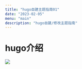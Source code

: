 ```yaml
---
title: "hugo自建主题指南01"
date: "2023-02-05"
menu: "main"
description: "hugo自建/修改主题指南"
---
```


# hugo介绍

![](/images/yolov7-2.png)